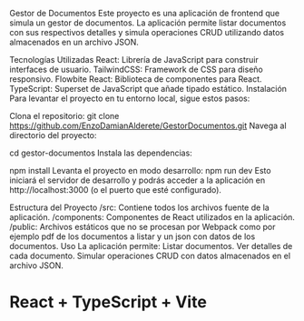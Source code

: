 Gestor de Documentos
Este proyecto es una aplicación de frontend que simula un gestor de documentos. La aplicación permite listar documentos con sus respectivos detalles y simula operaciones CRUD utilizando datos almacenados en un archivo JSON.

Tecnologías Utilizadas
React: Librería de JavaScript para construir interfaces de usuario.
TailwindCSS: Framework de CSS para diseño responsivo.
Flowbite React: Biblioteca de componentes para React.
TypeScript: Superset de JavaScript que añade tipado estático.
Instalación
Para levantar el proyecto en tu entorno local, sigue estos pasos:

Clona el repositorio:
git clone https://github.com/EnzoDamianAlderete/GestorDocumentos.git
Navega al directorio del proyecto:

cd gestor-documentos
Instala las dependencias:

npm install
Levanta el proyecto en modo desarrollo:
npm run dev
Esto iniciará el servidor de desarrollo y podrás acceder a la aplicación en http://localhost:3000 (o el puerto que esté configurado).

Estructura del Proyecto
/src: Contiene todos los archivos fuente de la aplicación.
/components: Componentes de React utilizados en la aplicación.
/public: Archivos estáticos que no se procesan por Webpack como por ejemplo pdf de los documentos a listar y un json con datos de los documentos.
Uso
La aplicación permite:
Listar documentos.
Ver detalles de cada documento.
Simular operaciones CRUD con datos almacenados en el archivo JSON.

# React + TypeScript + Vite
